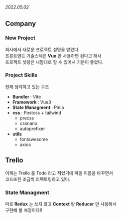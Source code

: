 ###### 2022.05.02

## Company

### New Project
회사에서 새로운 프로젝트 설명을 받았다.      
프론트엔드 기술스텍은 **Vue** 만 사용하면 된다고 해서            
프로젝트 셋팅은 내맘대로 할 수 있어서 기분이 좋았다.      

### Project Skills
현재 생각하고 있는 구조

- **Bundler** : Vite
- **Framework** : Vue3
- **State Managment** : Pinia
- **css** : Postcss + tailwind
	- precss
	- cssnano
	- autoprefixer
- **utils**
	- fontawesome
	- axios

## Trello

어제는 Trello 를 Todo 라고 적었기에 파일 이름을 바꾸면서        
코드또한 조금씩 리펙토링하고 있다.      

### State Managment
따로 **Redux** 는 쓰지 않고 **Context** 랑 **Reducer** 만 사용해서      
구현해 볼 예정이다!!

